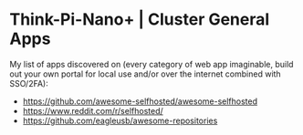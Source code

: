 # Think-Pi-Nano+ | Cluster General Apps

My list of apps discovered on (every category of web app imaginable, build out your own portal for local use and/or over the internet combined with SSO/2FA):
 - https://github.com/awesome-selfhosted/awesome-selfhosted
 - https://www.reddit.com/r/selfhosted/
 - https://github.com/eagleusb/awesome-repositories

